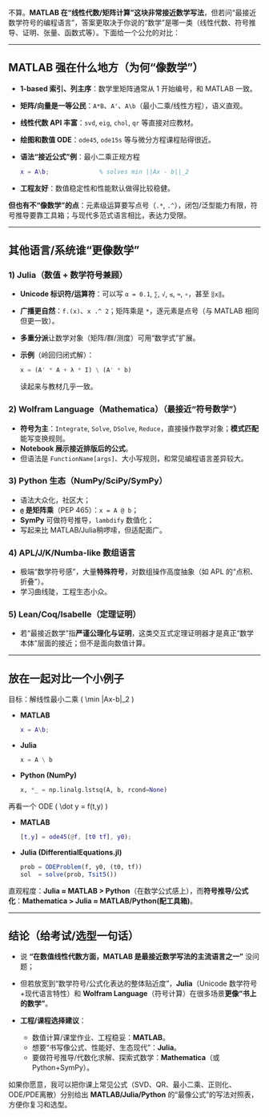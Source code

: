 不算。**MATLAB 在“线性代数/矩阵计算”这块非常接近数学写法**，但若问“最接近数学符号的编程语言”，答案更取决于你说的“数学”是哪一类（线性代数、符号推导、证明、张量、函数式等）。下面给一个公允的对比：

---

## MATLAB 强在什么地方（为何“像数学”）

* **1-based 索引、列主序**：数学里矩阵通常从 1 开始编号，和 MATLAB 一致。
* **矩阵/向量是一等公民**：`A*B`、`A'`、`A\b`（最小二乘/线性方程），语义直观。
* **线性代数 API 丰富**：`svd`, `eig`, `chol`, `qr` 等直接对应教材。
* **绘图和数值 ODE**：`ode45`, `ode15s` 等与微分方程课程贴得很近。
* **语法“接近公式”例**：最小二乘正规方程

  ```matlab
  x = A\b;              % solves min ||Ax - b||_2
  ```
* **工程友好**：数值稳定性和性能默认做得比较稳健。

**但也有不“像数学”的点**：元素级运算要写点号（`.*`, `.^`），闭包/泛型能力有限，符号推导要靠工具箱；与现代多范式语言相比，表达力受限。

---

## 其他语言/系统谁“更像数学”

### 1) **Julia**（数值 + 数学符号兼顾）

* **Unicode 标识符/运算符**：可以写 `α = 0.1`, `∑`, `√`, `≤`, `≈`, `∘`，甚至 `‖x‖`。
* **广播更自然**：`f.(x)`、`x .^ 2`；矩阵乘是 `*`，逐元素是点号（与 MATLAB 相同但更一致）。
* **多重分派**让数学对象（矩阵/群/测度）可用“数学式”扩展。
* **示例**（岭回归闭式解）：

  ```julia
  x = (A' * A + λ * I) \ (A' * b)
  ```

  读起来与教材几乎一致。

### 2) **Wolfram Language（Mathematica）**（最接近“符号数学”）

* **符号为主**：`Integrate`, `Solve`, `DSolve`, `Reduce`，直接操作数学对象；**模式匹配**能写变换规则。
* **Notebook 展示接近排版后的公式**。
* 但语法是 `FunctionName[args]`、大小写规则，和常见编程语言差异较大。

### 3) **Python 生态（NumPy/SciPy/SymPy）**

* 语法大众化，社区大；
* **`@` 是矩阵乘**（PEP 465）：`x = A @ b`；
* **SymPy** 可做符号推导，`lambdify` 数值化；
* 写起来比 MATLAB/Julia稍啰嗦，但适配面广。

### 4) **APL/J/K/Numba-like 数组语言**

* 极端“数学符号感”，大量**特殊符号**，对数组操作高度抽象（如 APL 的“点积、折叠”）。
* 学习曲线陡，工程生态小众。

### 5) **Lean/Coq/Isabelle（定理证明）**

* 若“最接近数学”指**严谨公理化与证明**，这类交互式定理证明器才是真正“数学本体”层面的接近；但不是面向数值计算。

---

## 放在一起对比一个小例子

目标：解线性最小二乘 ( \min |Ax-b|_2 )

* **MATLAB**

  ```matlab
  x = A\b;
  ```
* **Julia**

  ```julia
  x = A \ b
  ```
* **Python (NumPy)**

  ```python
  x, *_ = np.linalg.lstsq(A, b, rcond=None)
  ```

再看一个 ODE ( \dot y = f(t,y) )

* **MATLAB**

  ```matlab
  [t,y] = ode45(@f, [t0 tf], y0);
  ```
* **Julia (DifferentialEquations.jl)**

  ```julia
  prob = ODEProblem(f, y0, (t0, tf))
  sol  = solve(prob, Tsit5())
  ```

直观程度：**Julia ≈ MATLAB > Python**（在数学公式感上），而**符号推导/公式化**：**Mathematica > Julia ≈ MATLAB/Python(配工具箱)**。

---

## 结论（给考试/选型一句话）

* 说 **“在数值线性代数方面，MATLAB 是最接近数学写法的主流语言之一”** 没问题；
* 但若放宽到“数学符号/公式化表达的整体贴近度”，**Julia**（Unicode 数学符号+现代语言特性）和 **Wolfram Language**（符号计算）在很多场景**更像“书上的数学”**。
* **工程/课程选择建议**：

  * 数值计算/课堂作业、工程稳妥：**MATLAB**。
  * 想要“书写像公式、性能好、生态现代”：**Julia**。
  * 要做符号推导/代数化求解、探索式数学：**Mathematica**（或 Python+SymPy）。

如果你愿意，我可以把你课上常见公式（SVD、QR、最小二乘、正则化、ODE/PDE离散）分别给出 **MATLAB/Julia/Python** 的“最像公式”的写法对照表，方便你复习和选型。



